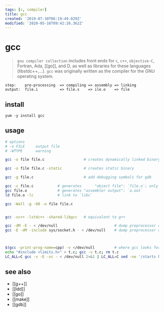 ```yaml
---
tags: [c, compiler]
title: gcc
created: '2019-07-30T06:19:49.029Z'
modified: '2020-05-16T09:42:26.362Z'
---
```


# gcc

> `gnu compiler collection` includes front ends for `c`, `c++`, `objective-C`, Fortran, Ada, [[go]], and D, as well as libraries for these languages (libstdc++,...). 
> `gcc` was originally written as the compiler for the GNU operating system.

```
step:    pre-processing  => compiling => assembly => linking
output:  file.i          => file.s    => ile.o    => file
```

## install
`yum -y install gcc`

## usage
```sh
# options
# -o FILE     output file
# -WTYPE      warning

gcc -o file file.c                  # creates dynamically linked binary

gcc -o file file.c -static          # creates static binary

gcc -g file.c                       # add debugging symbols for gdb

gcc -c file.c           # generates      "object file": `file.o`; only run preprocess, compile, and assemble steps
gcc file.o              # generates "assembler output": `a.out`
ld file.o -lc           # link to `libc`

gcc -Wall -g -O0 -o file file.c


gcc -xc++ -lstdc++ -shared-libgcc   # equivalent to g++

gcc -dM -E - < /dev/null                          # dump preprocessor defines / macros
gcc -E -dM -include sys/socket.h - < /dev/null    # dump preprocessor defines of header file



$(gcc -print-prog-name=cpp) -v </dev/null         # where gcc looks for header-files
echo "#include <limits.h>" > t.c; gcc -v t.c; rm t.c
LC_ALL=C gcc -v -E -xc - < /dev/null 2>&1 | LC_ALL=C sed -ne '/starts here/,/End of/p'
```

## see also
- [[g++]]
- [[ldd]]
- [[go]]
- [[make]]
- [[gdb]]
